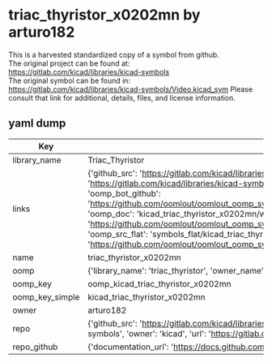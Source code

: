 # triac_thyristor_x0202mn by arturo182  
This is a harvested standardized copy of a symbol from github.  
The original project can be found at:  
https://gitlab.com/kicad/libraries/kicad-symbols  
The original symbol can be found in:
https://gitlab.com/kicad/libraries/kicad-symbols/Video.kicad_sym
Please consult that link for additional, details, files, and license information.  
## yaml dump  
| Key | Value |  
| --- | --- |  
| library_name | Triac_Thyristor |  
| links | {'github_src': 'https://gitlab.com/kicad/libraries/kicad-symbols/Video.kicad_sym', 'github_src_repo': 'https://gitlab.com/kicad/libraries/kicad-symbols', 'oomp_bot': 'kicad_triac_thyristor_x0202mn/working', 'oomp_bot_github': 'https://github.com/oomlout/oomlout_oomp_symbol_bot/tree/main/kicad_triac_thyristor_x0202mn/working', 'oomp_doc': 'kicad_triac_thyristor_x0202mn/working', 'oomp_doc_github': 'https://github.com/oomlout/oomlout_oomp_symbol_doc/tree/main/kicad_triac_thyristor_x0202mn/working', 'oomp_src_flat': 'symbols_flat/kicad_triac_thyristor_x0202mn/working', 'oomp_src_flat_github': 'https://github.com/oomlout/oomlout_oomp_symbol_src/tree/main/kicad_triac_thyristor_x0202mn/working'} |  
| name | triac_thyristor_x0202mn |  
| oomp | {'library_name': 'triac_thyristor', 'owner_name': 'kicad', 'symbol_name': 'triac_thyristor_x0202mn'} |  
| oomp_key | oomp_kicad_triac_thyristor_x0202mn |  
| oomp_key_simple | kicad_triac_thyristor_x0202mn |  
| owner | arturo182 |  
| repo | {'github_src': 'https://gitlab.com/kicad/libraries/kicad-symbols/Video.kicad_sym', 'name': 'libraries/kicad-symbols', 'owner': 'kicad', 'url': 'https://gitlab.com/kicad/libraries/kicad-symbols'} |  
| repo_github | {'documentation_url': 'https://docs.github.com/rest/repos/repos#get-a-repository', 'message': 'Not Found'} |  

